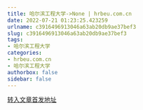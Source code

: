 ```yaml
---
title: 哈尔滨工程大学->None | hrbeu.com.cn
date: 2022-07-21 01:23:25.423259
urlname: c3916496913046a63ab20db9ae37bef3
slug: c3916496913046a63ab20db9ae37bef3
tags: 
- 哈尔滨工程大学
categories:
- hrbeu.com.cn
- 哈尔滨工程大学
authorbox: false
sidebar: false
---
```





[转入文章首发地址](https://gd.huaxia.com/c/2022/06/15/1197381.shtml)